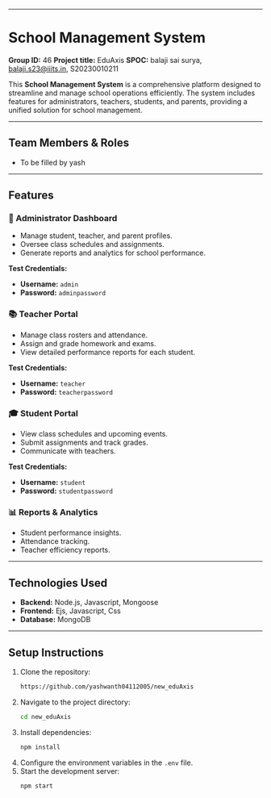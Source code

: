 
-----

# School Management System

**Group ID:** 46
**Project title:** EduAxis
**SPOC:** balaji sai surya, balaji.s23@iiits.in, S20230010211

This **School Management System** is a comprehensive platform designed to streamline and manage school operations efficiently. The system includes features for administrators, teachers, students, and parents, providing a unified solution for school management.

-----

## Team Members & Roles

 - To be filled by yash


-----

## Features

### 🏫 Administrator Dashboard

  - Manage student, teacher, and parent profiles.
  - Oversee class schedules and assignments.
  - Generate reports and analytics for school performance.

**Test Credentials:**

  - **Username:** `admin`
  - **Password:** `adminpassword`

### 📚 Teacher Portal

  - Manage class rosters and attendance.
  - Assign and grade homework and exams.
  - View detailed performance reports for each student.

**Test Credentials:**

  - **Username:** `teacher`
  - **Password:** `teacherpassword`

### 🎓 Student Portal

  - View class schedules and upcoming events.
  - Submit assignments and track grades.
  - Communicate with teachers.

**Test Credentials:**

  - **Username:** `student`
  - **Password:** `studentpassword`

### 📊 Reports & Analytics

  - Student performance insights.
  - Attendance tracking.
  - Teacher efficiency reports.

-----

## Technologies Used

  - **Backend:** Node.js, Javascript, Mongoose
  - **Frontend:** Ejs, Javascript, Css
  - **Database:** MongoDB

-----

## Setup Instructions

1.  Clone the repository:
    ```bash
    https://github.com/yashwanth04112005/new_eduAxis
    ```
2.  Navigate to the project directory:
    ```bash
    cd new_eduAxis
    ```
3.  Install dependencies:
    ```bash
    npm install
    ```
4.  Configure the environment variables in the `.env` file.
5.  Start the development server:
    ```bash
    npm start
    ```